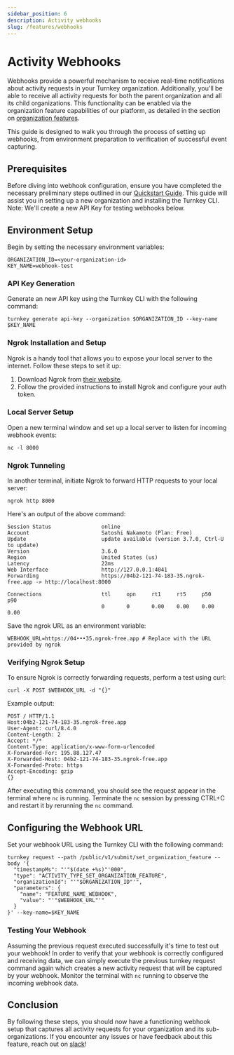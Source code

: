 ```yaml
---
sidebar_position: 6
description: Activity webhooks
slug: /features/webhooks
---
```


# Activity Webhooks

Webhooks provide a powerful mechanism to receive real-time notifications about activity requests in your Turnkey organization. Additionally, you'll be able to receive all activity requests for both the parent organization and all its child organizations. This functionality can be enabled via the organization feature capabilities of our platform, as detailed in the section on [organization features](/concepts/organizations#features).

This guide is designed to walk you through the process of setting up webhooks, from environment preparation to verification of successful event capturing.

## Prerequisites

Before diving into webhook configuration, ensure you have completed the necessary preliminary steps outlined in our [Quickstart Guide](/getting-started/quickstart#create-your-turnkey-organization). This guide will assist you in setting up a new organization and installing the Turnkey CLI. Note: We'll create a new API Key for testing webhooks below.

## Environment Setup

Begin by setting the necessary environment variables:

```shell
ORGANIZATION_ID=<your-organization-id>
KEY_NAME=webhook-test
```

### API Key Generation

Generate an new API key using the Turnkey CLI with the following command:

```shell
turnkey generate api-key --organization $ORGANIZATION_ID --key-name $KEY_NAME
```

### Ngrok Installation and Setup

Ngrok is a handy tool that allows you to expose your local server to the internet. Follow these steps to set it up:

1. Download Ngrok from [their website](https://ngrok.com/download).
2. Follow the provided instructions to install Ngrok and configure your auth token.

### Local Server Setup

Open a new terminal window and set up a local server to listen for incoming webhook events:

```shell
nc -l 8000
```

### Ngrok Tunneling

In another terminal, initiate Ngrok to forward HTTP requests to your local server:

```shell
ngrok http 8000
```

Here's an output of the above command:

```
Session Status                online
Account                       Satoshi Nakamoto (Plan: Free)
Update                        update available (version 3.7.0, Ctrl-U to update)
Version                       3.6.0
Region                        United States (us)
Latency                       22ms
Web Interface                 http://127.0.0.1:4041
Forwarding                    https://04b2-121-74-183-35.ngrok-free.app -> http://localhost:8000

Connections                   ttl     opn     rt1     rt5     p50     p90
                              0       0       0.00    0.00    0.00    0.00
```

Save the ngrok URL as an environment variable:

```shell
WEBHOOK_URL=https://04•••35.ngrok-free.app # Replace with the URL provided by ngrok
```

### Verifying Ngrok Setup

To ensure Ngrok is correctly forwarding requests, perform a test using curl:

```shell
curl -X POST $WEBHOOK_URL -d "{}"
```

Example output:

```shell
POST / HTTP/1.1
Host:04b2-121-74-183-35.ngrok-free.app
User-Agent: curl/8.4.0
Content-Length: 2
Accept: */*
Content-Type: application/x-www-form-urlencoded
X-Forwarded-For: 195.88.127.47
X-Forwarded-Host: 04b2-121-74-183-35.ngrok-free.app
X-Forwarded-Proto: https
Accept-Encoding: gzip
{}
```

After executing this command, you should see the request appear in the terminal where `nc` is running.
Terminate the `nc` session by pressing CTRL+C and restart it by rerunning the `nc` command.

## Configuring the Webhook URL

Set your webhook URL using the Turnkey CLI with the following command:

```shell
turnkey request --path /public/v1/submit/set_organization_feature --body '{
  "timestampMs": "'"$(date +%s)"'000",
  "type": "ACTIVITY_TYPE_SET_ORGANIZATION_FEATURE",
  "organizationId": "'"$ORGANIZATION_ID"'",
  "parameters": {
    "name": "FEATURE_NAME_WEBHOOK",
    "value": "'"$WEBHOOK_URL"'"
  }
}' --key-name=$KEY_NAME
```

### Testing Your Webhook

Assuming the previous request executed successfully it's time to test out your webhook!
In order to verify that your webhook is correctly configured and receiving data,
we can simply execute the previous turnkey request command again which creates a new activity request that will be captured by your webhook.
Monitor the terminal with `nc` running to observe the incoming webhook data.

## Conclusion

By following these steps, you should now have a functioning webhook setup that captures all activity requests for your organization and its sub-organizations. If you encounter any issues or have feedback about this feature, reach out on [slack](https://join.slack.com/t/clubturnkey/shared_invite/zt-2837d2isy-gbH60kJ~XnXSSFHiqVOrqw)!

